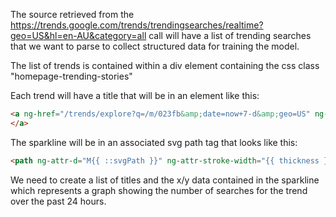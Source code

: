 The source retrieved from the https://trends.google.com/trends/trendingsearches/realtime?geo=US&hl=en-AU&category=all call will have a list of trending searches that we want to parse to collect structured data for training the model.

The list of trends is contained within a div element containing the  css class "homepage-trending-stories"

Each trend will have a title that will be in an element like this:

```html
<a ng-href="/trends/explore?q=/m/023fb&amp;date=now+7-d&amp;geo=US" ng-attr-title="{{::titlePart.hoverMessage}}" track="['Trending Searches ' + ctrl.currentFeedItemType, 'click', 'item title: ' + titlePart.text]" href="/trends/explore?q=/m/023fb&amp;date=now+7-d&amp;geo=US" title="Explore Chelsea F.C.">Chelsea F.C.
</a>
```

The sparkline will be in an associated svg path tag that looks like this:

```html
<path ng-attr-d="M{{ ::svgPath }}" ng-attr-stroke-width="{{ thickness }}" stroke="#4284f3" vector-effect="non-scaling-stroke" d="M0,98L8.695652173913043,98L17.391304347826086,98L26.08695652173913,99L34.78260869565217,99L43.47826086956522,99L52.17391304347826,99L60.86956521739131,99L69.56521739130434,97L78.26086956521739,96L86.95652173913044,95L95.65217391304348,96L104.34782608695652,95L113.04347826086956,95L121.73913043478262,95L130.43478260869566,94L139.1304347826087,93L147.82608695652172,93L156.52173913043478,91L165.2173913043478,87L173.91304347826087,45L182.6086956521739,0L191.30434782608697,24L200,6" stroke-width="2"></path>
```

We need to create a list of titles and the x/y data contained in the sparkline which represents a graph showing the number of searches for the trend over the past 24 hours.
